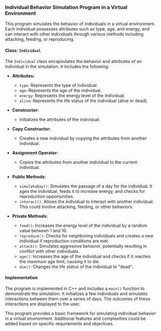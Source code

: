 ### Individual Behavior Simulation Program in a Virtual Environment

This program simulates the behavior of individuals in a virtual environment. Each individual possesses attributes such as type, age, and energy, and can interact with other individuals through various methods including attacking, feeding, or reproducing.

#### Class: `Individual`

The `Individual` class encapsulates the behavior and attributes of an individual in the simulation. It includes the following:

- **Attributes:**
  - `type`: Represents the type of individual.
  - `age`: Represents the age of the individual.
  - `energy`: Represents the energy level of the individual.
  - `alive`: Represents the life status of the individual (alive or dead).

- **Constructor:**
  - Initializes the attributes of the individual.

- **Copy Constructor:**
  - Creates a new individual by copying the attributes from another individual.

- **Assignment Operator:**
  - Copies the attributes from another individual to the current individual.

- **Public Methods:**
  - `simulateDay()`: Simulates the passage of a day for the individual. It ages the individual, feeds it to increase energy, and checks for reproduction opportunities.
  - `interact()`: Allows the individual to interact with another individual. This could involve attacking, feeding, or other behaviors.

- **Private Methods:**
  - `feed()`: Increases the energy level of the individual by a random value between 1 and 10.
  - `reproduce()`: Checks for neighboring individuals and creates a new individual if reproduction conditions are met.
  - `attack()`: Simulates aggressive behavior, potentially resulting in conflict with other individuals.
  - `age()`: Increases the age of the individual and checks if it reaches the maximum age limit, causing it to die.
  - `die()`: Changes the life status of the individual to "dead".

#### Implementation

The program is implemented in C++ and includes a `main()` function to demonstrate the simulation. It initializes a few individuals and simulates interactions between them over a series of days. The outcomes of these interactions are displayed to the user.

This program provides a basic framework for simulating individual behavior in a virtual environment. Additional features and complexities could be added based on specific requirements and objectives.
